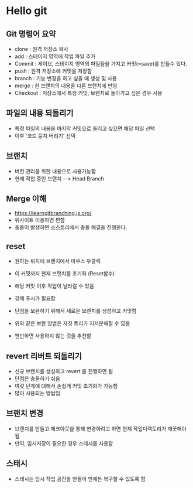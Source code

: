 # Hello git

## Git 명령어 요약

- clone : 원격 저장소 복사
- add : 스테이지 영역에 작업 파일 추가
- Commit : 세이브, 스테이지 영역의 파일들을 가지고 커밋(=save)를 만들수 있다.
- push : 원격 저장소에 커밋을 저장함
- branch : 기능 변경을 하고 싶을 때 생성 및 사용
- merge : 한 브랜치의 내용을 다른 브랜치에 반영
- Checkout : 저장소에서 특정 커밋, 브랜치로 돌아가고 싶은 경우 사용

## 파일의 내용 되돌리기

- 특정 파일의 내용을 마지막 커밋으로 돌리고 싶으면 해당 파일 선택 
- 이후 '코드 뭉치 버리기' 선택

## 브랜치

- 버전 관리를 위한 내용으로 사용가능함
- 현재 작업 중인 브랜치 --> Head Branch

## Merge 이해

- https://learngitbranching.js.org/
- 위사이트 이용하면 편함
- 충돌이 발생하면 소스트리에서 충돌 해결을 진행한다.

## reset 

- 원하는 위치에 브랜치에서 마우스 우클릭
- 이 커밋까지 현재 브랜치를 초기화 (Reset함수)
- 해당 커밋 이후 작업이 날라갈 수 있음
- 강제 푸시가 필요함

- 단점을 보완하기 위해서 새로운 브랜치를 생성하고 커밋함
- 위와 같은 보완 방법은 자칫 트리가 지저분해질 수 있음

- 왠만하면 사용하지 않는 것을 추천함

## revert 리버트 되돌리기

- 신규 브랜치를 생성하고 revert 를 진행하면 됨
- 단점은 충돌하기 쉬움
- 여럿 단계에 대해서 손쉽게 커밋 초기화가 가능함
- 많이 사용되는 방법임


## 브랜치 변경

- 브랜치를 만들고 체크아웃을 통해 변경하려고 하면 현재 작업디렉토리가 깨끗해야됨
- 만약, 임시저장이 필요한 경우 스태시를 사용함

## 스태시

- 스태시는 임시 작업 공간을 만들어 언제든 복구할 수 있도록 함